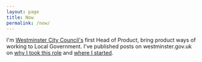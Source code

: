 ```yaml
---
layout: page
title: Now
permalink: /now/
---
```


I'm [Westminster City Council's](https://www.westminster.gov.uk/) first Head of Product, bring product ways of working to Local Government. I've published posts on westminster.gov.uk on [why I took this role](https://www.westminster.gov.uk/digital-blog/my-first-100-days-head-product-westminster-city-council-part-1) and [where I started](https://www.westminster.gov.uk/digital-blog/my-first-100-days-head-product-westminster-city-council-part-2). 
